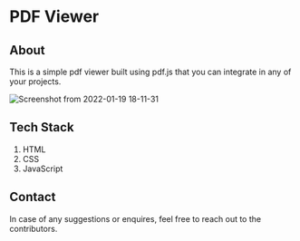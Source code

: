 # PDF Viewer

## About
This is a simple pdf viewer built using pdf.js that you can integrate in any of your projects.

![Screenshot from 2022-01-19 18-11-31](https://user-images.githubusercontent.com/51206050/150132909-cb3c617b-007d-4bda-9a65-ffba7ea7b2d7.png)

## Tech Stack

1. HTML 
2. CSS
3. JavaScript

## Contact
In case of any suggestions or enquires, feel free to reach out to the contributors.
